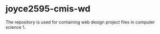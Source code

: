 # joyce2595-cmis-wd
The repository is used for containing web design project files in computer science 1.

